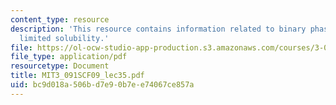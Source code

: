 ```yaml
---
content_type: resource
description: 'This resource contains information related to binary phase diagrams:
  limited solubility.'
file: https://ol-ocw-studio-app-production.s3.amazonaws.com/courses/3-091sc-introduction-to-solid-state-chemistry-fall-2010/bc9d018a506bd7e90b7ee74067ce857a_MIT3_091SCF09_lec35.pdf
file_type: application/pdf
resourcetype: Document
title: MIT3_091SCF09_lec35.pdf
uid: bc9d018a-506b-d7e9-0b7e-e74067ce857a
---
```

